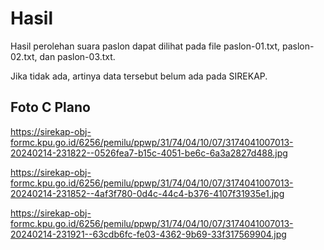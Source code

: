 # Hasil

Hasil perolehan suara paslon dapat dilihat pada file paslon-01.txt, paslon-02.txt, dan paslon-03.txt.

Jika tidak ada, artinya data tersebut belum ada pada SIREKAP.

## Foto C Plano

https://sirekap-obj-formc.kpu.go.id/6256/pemilu/ppwp/31/74/04/10/07/3174041007013-20240214-231822--0526fea7-b15c-4051-be6c-6a3a2827d488.jpg

https://sirekap-obj-formc.kpu.go.id/6256/pemilu/ppwp/31/74/04/10/07/3174041007013-20240214-231852--4af3f780-0d4c-44c4-b376-4107f31935e1.jpg

https://sirekap-obj-formc.kpu.go.id/6256/pemilu/ppwp/31/74/04/10/07/3174041007013-20240214-231921--63cdb6fc-fe03-4362-9b69-33f317569904.jpg

